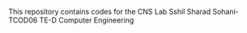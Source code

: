 This repository contains codes for the CNS Lab
Sshil Sharad Sohani-TCOD06
TE-D     Computer Engineering
